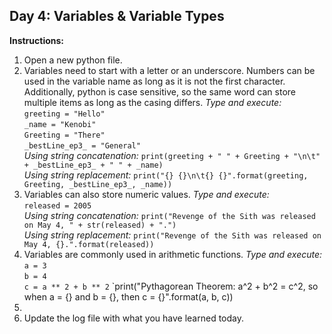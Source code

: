 ## Day 4: Variables & Variable Types
**Instructions:** 
1. Open a new python file.
2. Variables need to start with a letter or an underscore. Numbers can be used in the variable name as long as it is not the first character. Additionally, python is case sensitive, so the same word can store multiple items as long as the casing differs. _Type and execute:_  
   `greeting = "Hello"`  
   `_name = "Kenobi"`  
   `Greeting = "There"`  
   `_bestLine_ep3_ = "General"`  
   _Using string concatenation:_ `print(greeting + " " + Greeting + "\n\t" + _bestLine_ep3_ + " " + _name)`  
   _Using string replacement:_ `print("{} {}\n\t{} {}".format(greeting, Greeting, _bestLine_ep3_, _name))`
3. Variables can also store numeric values. _Type and execute:_  
   `released = 2005`  
   _Using string concatenation:_ `print("Revenge of the Sith was released on May 4, " + str(released) + ".")`  
   _Using string replacement:_ `print("Revenge of the Sith was released on May 4, {}.".format(released))`
4. Variables are commonly used in arithmetic functions. _Type and execute:_  
   `a = 3`  
   `b = 4`  
   `c = a ** 2 + b ** 2`
   `print("Pythagorean Theorem: a^2 + b^2 = c^2, so when a = {} and b = {}, then c = {}".format(a, b, c))
5. 
6. Update the log file with what you have learned today.
